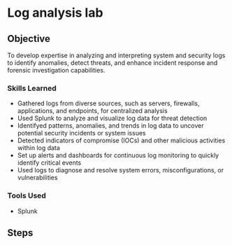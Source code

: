 # Log analysis lab

## Objective
To develop expertise in analyzing and interpreting system and security logs to identify anomalies, detect threats, and enhance incident response and forensic investigation capabilities.



### Skills Learned

- Gathered logs from diverse sources, such as servers, firewalls, applications, and endpoints, for centralized analysis
- Used Splunk to analyze and visualize log data for threat detection
- Identifyed patterns, anomalies, and trends in log data to uncover potential security incidents or system issues
- Detected indicators of compromise (IOCs) and other malicious activities within log data
- Set up alerts and dashboards for continuous log monitoring to quickly identify critical events
- Used logs to diagnose and resolve system errors, misconfigurations, or vulnerabilities



### Tools Used

- Splunk


## Steps
